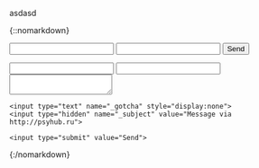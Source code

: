 asdasd

{::nomarkdown}
<form action="https://formspree.io/xoqkvgob" method="POST">
  <input type="text" name="name">
  <input type="email" name="_replyto">
  <input type="submit" value="Send">
</form>

<form action="//formspree.io/xoqkvgob" method="POST">
    <input type="text" name="name">
    <input type="email" name="_replyto">
    <textarea name="message"></textarea>

    <input type="text" name="_gotcha" style="display:none">
    <input type="hidden" name="_subject" value="Message via http://psyhub.ru">

    <input type="submit" value="Send">
</form>

{:/nomarkdown}